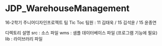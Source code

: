 # JDP_WarehouseManagement

16-2학기 주니어디자인프로젝트 팀 Tic Toc
팀원 : 11 김태욱 / 15 김석윤 / 15 윤종연

디렉토리 설명
src : 소스 파일
wms : 샘플 데이터베이스 파일 (프로그램 기능에 필요)
lib : 라이브러리 파일
